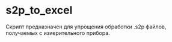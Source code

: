 # s2p_to_excel

Скрипт предназначен для упрощения обработки .s2p файлов, получаемых с изиерительного прибора.
